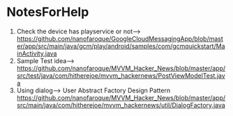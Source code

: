 # NotesForHelp

1. Check the device has playservice or not--> 
  https://github.com/nanofaroque/GoogleCloudMessagingApp/blob/master/app/src/main/java/gcm/play/android/samples/com/gcmquickstart/MainActivity.java
2. Sample Test idea-->
  https://github.com/nanofaroque/MVVM_Hacker_News/blob/master/app/src/test/java/com/hitherejoe/mvvm_hackernews/PostViewModelTest.java
3. Using dialog--> User Abstract Factory Design Pattern
  https://github.com/nanofaroque/MVVM_Hacker_News/blob/master/app/src/main/java/com/hitherejoe/mvvm_hackernews/util/DialogFactory.java

